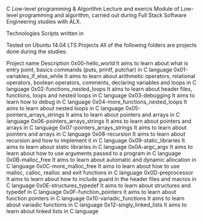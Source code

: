 C Low-level programming & Algorithm Lecture and exercis
Module of Low-level programming and algorithm, carried out during Full Stack Software Engineering studies with ALX.

Technologies
Scripts written in 

Tested on Ubuntu 14.04 LTS
Projects
All of the following folders are projects done during the studies:

Project name	Description
0x00-hello_world	It aims to learn about what is entry point, basics commands (puts, printf, putchar) in C language
0x01-variables_if_else_while	It aims to learn about arithmetic operators, relational operators, boolean operators, comments, declaring variables and loops in C language
0x02-functions_nested_loops	It aims to learn about header files, functions, loops and nested loops in C language
0x03-debugging	It aims to learn how to debug in C language
0x04-more_functions_nested_loops	It aims to learn about nested loops in C language
0x05-pointers_arrays_strings	It aims to learn about pointers and arrays in C language
0x06-pointers_arrays_strings	It aims to learn about pointers and arrays in C language
0x07-pointers_arrays_strings	It aims to learn about pointers and arrays in C language
0x08-recursion	It aims to learn about recursion and how to implement it in C language
0x09-static_libraries	It aims to learn about static libraries in C language
0x0A-argc_argv	It aims to learn about how to use arguments passed to a program in C language
0x0B-malloc_free	It aims to learn about automatic and dynamic allocation in C language
0x0C-more_malloc_free	It aims to learn about how to use malloc, calloc, realloc and exit functions in C language
0x0D-preprocessor	It aims to learn about how to include guard in the header files and macros in C language
0x0E-structures_typedef	It aims to learn about structures and typedef in C language
0x0F-function_pointers	It aims to learn about function pointers in C language
0x10-variadic_functions	It aims to learn about variadic functions in C language
0x12-singly_linked_lists	It aims to learn about linked lists in C language
